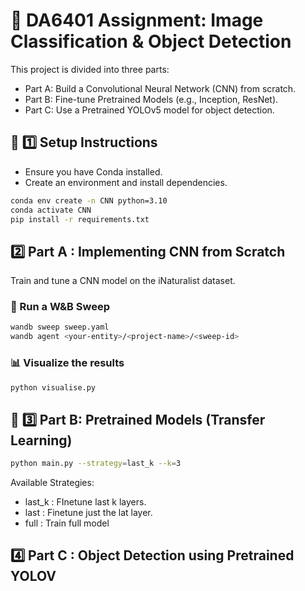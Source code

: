 # 🧠 DA6401 Assignment: Image Classification & Object Detection
This project is divided into three parts:
- Part A: Build a Convolutional Neural Network (CNN) from scratch.
- Part B: Fine-tune Pretrained Models (e.g., Inception, ResNet).
- Part C: Use a Pretrained YOLOv5 model for object detection.

## 🔧 1️⃣ Setup Instructions
- Ensure you have Conda installed.
- Create an environment and install dependencies.
```bash
conda env create -n CNN python=3.10
conda activate CNN 
pip install -r requirements.txt
```


## 2️⃣ Part A : Implementing CNN from Scratch
Train and tune a CNN model on the iNaturalist dataset.
### 🔁 Run a W&B Sweep
```bash
wandb sweep sweep.yaml
wandb agent <your-entity>/<project-name>/<sweep-id>
```
### 📊 Visualize the results
```bash
python visualise.py
```

## 🧠 3️⃣ Part B: Pretrained Models (Transfer Learning)

```bash
python main.py --strategy=last_k --k=3 
```
Available Strategies:
- last_k : FInetune last k layers.
- last : Finetune just the lat layer.
- full : Train full model

## 4️⃣ Part C : Object Detection using Pretrained YOLOV